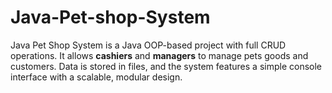# Java-Pet-shop-System
Java Pet Shop System is a Java OOP-based project with full CRUD operations. It allows **cashiers** and **managers** to manage pets goods and customers. Data is stored in files, and the system features a simple console interface with a scalable, modular design.

